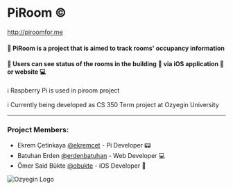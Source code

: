 # PiRoom :copyright:
http://piroomfor.me
#### :small_blue_diamond: PiRoom is a project that is aimed to track rooms' occupancy information

#### :small_blue_diamond: Users can see status of the rooms in the building :office: via iOS application :iphone: or website :computer:


:information_source: Raspberry Pi is used in piroom project

:information_source: Currently being developed as CS 350 Term project at Ozyegin University

--------------
### **Project Members**:
   * Ekrem Çetinkaya [@ekremcet](https://github.com/ekremcet) - Pi Developer  :pager:
   * Batuhan Erden [@erdenbatuhan](https://github.com/erdenbatuhan) - Web Developer :computer:
   * Ömer Said Bükte [@obukte](https://github.com/obukte) - iOS Developer :iphone:
   
   
![Ozyegin Logo](https://github.com/ekremcet/piroom/blob/master/images/ozulogo.png) 
